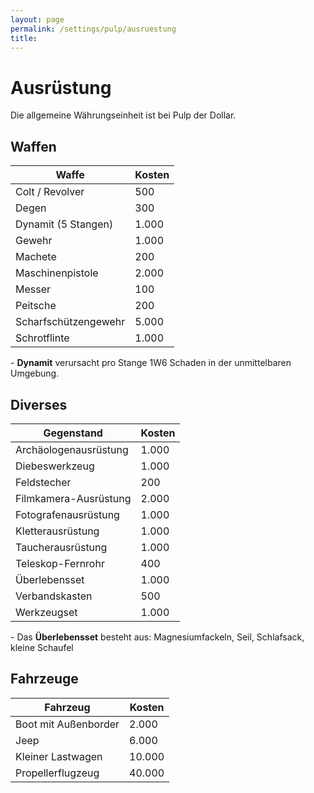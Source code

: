 ```yaml
---
layout: page
permalink: /settings/pulp/ausruestung
title: 
---
```


# Ausrüstung

Die allgemeine Währungseinheit ist bei Pulp der Dollar.

## Waffen

<table>
<thead>
<tr><th>Waffe</th><th>Kosten</th></tr>
</thead>
<tbody>
<tr><td>Colt / Revolver</td><td>500</td></tr>
<tr><td>Degen</td><td>300</td></tr>
<tr><td>Dynamit (5 Stangen)</td><td>1.000</td></tr>
<tr><td>Gewehr</td><td>1.000</td></tr>
<tr><td>Machete</td><td>200</td></tr>
<tr><td>Maschinenpistole</td><td>2.000</td></tr>
<tr><td>Messer</td><td>100</td></tr>
<tr><td>Peitsche</td><td>200</td></tr>
<tr><td>Scharfschützengewehr</td><td>5.000</td></tr>
<tr><td>Schrotflinte</td><td>1.000</td></tr>
</tbody>
</table>
- <strong>Dynamit</strong> verursacht pro Stange 1W6 Schaden in der unmittelbaren Umgebung.

## Diverses

<table>
<thead>
<tr><th>Gegenstand</th><th>Kosten</th></tr>
</thead>
<tbody>
<tr><td>Archäologenausrüstung</td><td>1.000</td></tr>
<tr><td>Diebeswerkzeug</td><td>1.000</td></tr>
<tr><td>Feldstecher</td><td>200</td></tr>
<tr><td>Filmkamera-Ausrüstung</td><td>2.000</td></tr>
<tr><td>Fotografenausrüstung</td><td>1.000</td></tr>
<tr><td>Kletterausrüstung</td><td>1.000</td></tr>
<tr><td>Taucherausrüstung</td><td>1.000</td></tr>
<tr><td>Teleskop-Fernrohr</td><td>400</td></tr>
<tr><td>Überlebensset</td><td>1.000</td></tr>
<tr><td>Verbandskasten</td><td>500</td></tr>
<tr><td>Werkzeugset</td><td>1.000</td></tr>
</tbody>
</table>
- Das <strong>Überlebensset</strong> besteht aus: Magnesiumfackeln, Seil, Schlafsack, kleine Schaufel

## Fahrzeuge

<table>
<thead>
<tr><th>Fahrzeug</th><th>Kosten</th></tr>
</thead>
<tbody>
<tr><td>Boot mit Außenborder</td><td>2.000</td></tr>
<tr><td>Jeep</td><td>6.000</td></tr>
<tr><td>Kleiner Lastwagen</td><td>10.000</td></tr>
<tr><td>Propellerflugzeug</td><td>40.000</td></tr>
</tbody>
</table>
